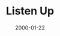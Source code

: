 ---
layout: message
category: message
series: "Talking to God"
title: "Listen Up"
date: 2000-01-22
message_id: 392
---
